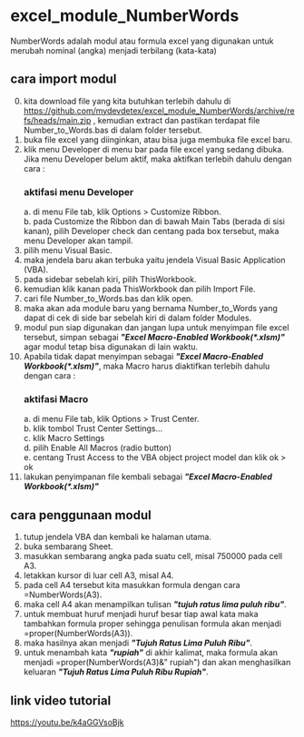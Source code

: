 # excel_module_NumberWords
NumberWords adalah modul atau formula excel yang digunakan untuk merubah nominal (angka) menjadi terbilang (kata-kata)
  ## cara import modul
  0. kita download file yang kita butuhkan terlebih dahulu di https://github.com/mydevdetex/excel_module_NumberWords/archive/refs/heads/main.zip , kemudian extract dan pastikan terdapat file Number_to_Words.bas di dalam folder tersebut.
  1. buka file excel yang diinginkan, atau bisa juga membuka file excel baru.
  2. klik menu Developer di menu bar pada file excel yang sedang dibuka. Jika menu Developer belum aktif, maka aktifkan terlebih dahulu dengan cara :
		### aktifasi menu Developer
		a. di menu File tab, klik Options > Customize Ribbon. <br>
		b. pada Customize the Ribbon dan di bawah Main Tabs (berada di sisi kanan), pilih Developer check dan centang pada box tersebut, maka menu Developer akan tampil.	
  3. pilih menu Visual Basic.
  4. maka jendela baru akan terbuka yaitu jendela Visual Basic Application (VBA).
  5. pada sidebar sebelah kiri, pilih ThisWorkbook.
  6. kemudian klik kanan pada ThisWorkbook dan pilih Import File.
  7. cari file Number_to_Words.bas dan klik open.
  8. maka akan ada module baru yang bernama Number_to_Words yang dapat di cek di side bar sebelah kiri di dalam folder Modules.
  9. modul pun siap digunakan dan jangan lupa untuk menyimpan file excel tersebut, simpan sebagai <b><i>"Excel Macro-Enabled Workbook(*.xlsm)"</i></b> agar modul tetap bisa digunakan di lain waktu.
  10. Apabila tidak dapat menyimpan sebagai <b><i>"Excel Macro-Enabled Workbook(*.xlsm)"</i></b>, maka Macro harus diaktifkan terlebih dahulu dengan cara :
		### aktifasi Macro
		a. di menu File tab, klik Options > Trust Center. <br>
 		b. klik tombol Trust Center Settings...<br>
      		c. klik Macro Settings<br>
      		d. pilih Enable All Macros (radio button)<br>
      		e. centang Trust Access to the VBA object project model dan klik ok > ok
  11. lakukan penyimpanan file kembali sebagai <b><i>"Excel Macro-Enabled Workbook(*.xlsm)"</i></b>
  ## cara penggunaan modul
  1. tutup jendela VBA dan kembali ke halaman utama.
  2. buka sembarang Sheet.
  3. masukkan sembarang angka pada suatu cell, misal 750000 pada cell A3.
  4. letakkan kursor di luar cell A3, misal A4.
  5. pada cell A4 tersebut kita masukkan formula dengan cara =NumberWords(A3).
  6. maka cell A4 akan menampilkan tulisan <b><i>"tujuh ratus lima puluh ribu"</i></b>.
  7. untuk membuat huruf menjadi huruf besar tiap awal kata maka tambahkan formula proper sehingga penulisan formula akan menjadi =proper(NumberWords(A3)).
  8. maka hasilnya akan menjadi <b><i>"Tujuh Ratus Lima Puluh Ribu"</i></b>.
  9. untuk menambah kata <b><i>"rupiah"</i></b> di akhir kalimat, maka formula akan menjadi =proper(NumberWords(A3)&" rupiah") dan akan menghasilkan keluaran <b><i>"Tujuh Ratus Lima Puluh Ribu Rupiah"</i></b>.
  ## link video tutorial
  https://youtu.be/k4aGGVsoBjk
